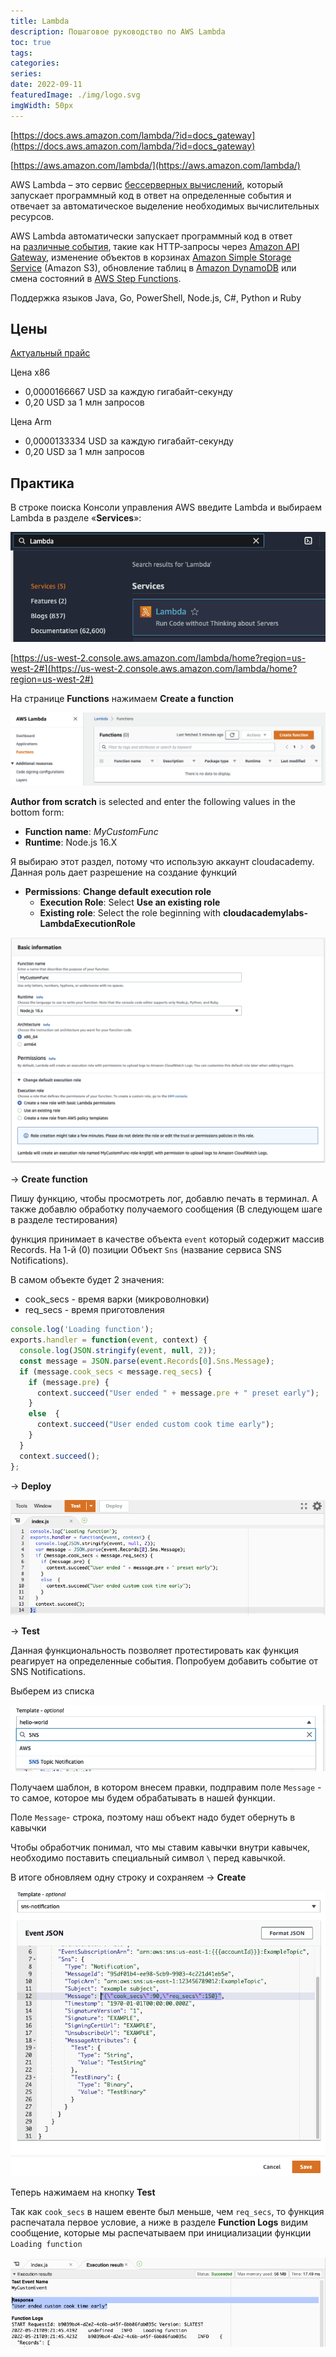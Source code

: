 ```yaml
---
title: Lambda
description: Пошаговое руководство по AWS Lambda 
toc: true
tags:
categories:
series:
date: 2022-09-11
featuredImage: ./img/logo.svg
imgWidth: 50px
---
```


[https://docs.aws.amazon.com/lambda/?id=docs_gateway](https://docs.aws.amazon.com/lambda/?id=docs_gateway)

[https://aws.amazon.com/lambda/](https://aws.amazon.com/lambda/)

AWS Lambda – это сервис [бессерверных вычислений](https://aws.amazon.com/serverless/), который запускает программный код в ответ на определенные события и отвечает за автоматическое выделение необходимых вычислительных ресурсов.

AWS Lambda автоматически запускает программный код в ответ на [различные события](http://docs.aws.amazon.com/lambda/latest/dg/intro-core-components.html#intro-core-components-event-sources), такие как HTTP‑запросы через [Amazon API Gateway](https://aws.amazon.com/api-gateway/), изменение объектов в корзинах [Amazon Simple Storage Service](https://aws.amazon.com/s3/) (Amazon S3), обновление таблиц в [Amazon DynamoDB](https://aws.amazon.com/dynamodb/) или смена состояний в [AWS Step Functions](https://aws.amazon.com/step-functions/).

Поддержка языков Java, Go, PowerShell, Node.js, C#, Python и Ruby

## Цены

[Актуальный прайс](https://aws.amazon.com/lambda/pricing/)

Цена x86
- 0,0000166667 USD за каждую гигабайт-секунду
- 0,20 USD за 1 млн запросов

Цена Arm
- 0,0000133334 USD за каждую гигабайт-секунду
- 0,20 USD за 1 млн запросов

## Практика

В строке поиска Консоли управления AWS введите Lambda и выбираем Lambda в разделе «****Services****»:

![Dsбор сервиса Lambda](./img/lambda-1.png)

[https://us-west-2.console.aws.amazon.com/lambda/home?region=us-west-2#](https://us-west-2.console.aws.amazon.com/lambda/home?region=us-west-2#)

На странице **Functions** нажимаем **Create a function**

![](./img/lambda-2.png)

**Author from scratch** is selected and enter the following values in the bottom form:

- **Function name**: *MyCustomFunc*
- **Runtime**: Node.js 16.X

Я выбираю этот раздел, потому что использую аккаунт cloudacademy. Данная роль дает разрешение на создание функций

- **Permissions**: **Change default execution role**
    - **Execution Role**: Select **Use an existing role**
    - **Existing role**: Select the role beginning with **cloudacademylabs-LambdaExecutionRole**

![](./img/lambda-3.png)

→ **Create function**

Пишу функцию, чтобы просмотреть лог, добавлю печать в терминал. А также добавлю обработку получаемого сообщения (В следующем шаге в разделе тестирования)

функция принимает в качестве объекта `event` который содержит массив Records. На 1-й (0) позиции Объект `Sns` (название сервиса SNS Notifications).

В самом объекте будет 2 значения:

- cook_secs - время варки (микроволновки)
- req_secs - время приготовления

```javascript
console.log('Loading function');
exports.handler = function(event, context) {
  console.log(JSON.stringify(event, null, 2));
  const message = JSON.parse(event.Records[0].Sns.Message);
  if (message.cook_secs < message.req_secs) {
    if (message.pre) {
      context.succeed("User ended " + message.pre + " preset early");
    }
    else  {
      context.succeed("User ended custom cook time early");
    }
  }
  context.succeed();
};
```

→ **Deploy**

![](./img/lambda-4.png)

→ **Test**

Данная функциональность позволяет протестировать как функция реагирует на определенные события. Попробуем добавить событие от SNS Notifications. 

Выберем из списка

![](./img/lambda-5.png)

Получаем шаблон, в котором внесем правки, подправим поле `Message` - то самое, которое мы будем обрабатывать в нашей функции.

Поле `Message`- строка, поэтому наш объект надо будет обернуть в кавычки

Чтобы обработчик понимал, что мы ставим кавычки внутри кавычек, необходимо поставить специальный символ `\` перед кавычкой.

В итоге обновляем одну строку и сохраняем → **Create**

![](./img/lambda-6.png)

Теперь нажимаем на кнопку **Test**

Так как `cook_secs` в нашем евенте был меньше, чем `req_secs`, то функция распечатала первое условие, а ниже в разделе **Function Logs** видим сообщение, которые мы распечатываем при инициализации функции `Loading function`

![](./img/lambda-7.png)
